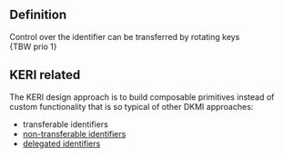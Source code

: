 ## Definition
Control over the identifier can be transferred by rotating keys\
{TBW prio 1}

## KERI related

The KERI design approach is to build composable primitives instead of custom functionality that is so typical of other DKMI approaches:

- transferable identifiers
- [non-transferable identifiers](non-transferable-identifier)
- [delegated identifiers](delegated-identifier)